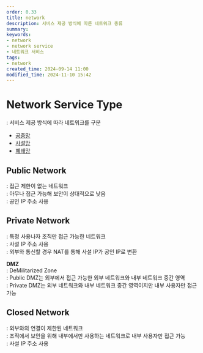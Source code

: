 ```yaml
---
order: 0.33
title: network
description: 서비스 제공 방식에 따른 네트워크 종류
summary:
keywords:
- network
- network service
- 네트워크 서비스
tags:
- network
created_time: 2024-09-14 11:00
modified_time: 2024-11-10 15:42
---
```


# Network Service Type
: 서비스 제공 방식에 따라 네트워크를 구분  

- [공중망](#public-network)
- [사설망](#private-network)
- [폐쇄망](#closed-network)



## Public Network
: 접근 제한이 없는 네트워크  
: 아무나 접근 가능해 보안이 상대적으로 낮음  
: 공인 IP 주소 사용  



## Private Network
: 특정 사용나자 조직만 접근 가능한 네트워크  
: 사설 IP 주소 사용  
: 외부와 통신할 경우 NAT를 통해 사설 IP가 공인 IP로 변환

**DMZ**  
: DeMilitarized Zone  
: Public DMZ는 외부에서 접근 가능한 외부 네트워크와 내부 네트워크 중간 영역  
: Private DMZ는 외부 네트워크와 내부 네트워크 중간 영역이지만 내부 사용자만 접근 가능  



## Closed Network
: 외부와의 연결이 제한된 네트워크  
: 조직에서 보안을 위해 내부에서만 사용하는 네트워크로 내부 사용자만 접근 가능  
: 사설 IP 주소 사용  